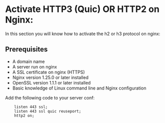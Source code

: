 # Activate HTTP3 (Quic) OR HTTP2 on Nginx:

In this section you will know how to activate the h2 or h3 protocol on nginx:

## Prerequisites
 - A domain name
 - A server run on nginx
 - A SSL certificate on nginx (HTTPS)
 - Nginx version 1.25.0 or later installed
 - OpenSSL version 1.1.1 or later installed
 - Basic knowledge of Linux command line and Nginx configuration

Add the following code to your server conf:
```apacheconf
    listen 443 ssl;
    listen 443 ssl quic reuseport;
    http2 on;
```